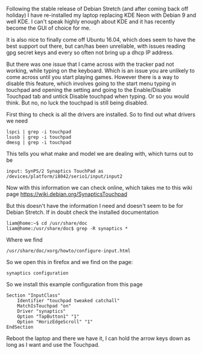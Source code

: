 Following the stable release of Debian Stretch (and after coming back off holiday) I have re-installed my laptop replacing KDE Neon with Debian 9 and well KDE. I can't speak highly enough about KDE and it has recently become the GUI of choice for me.

It is also nice to finally come off Ubuntu 16.04, which does seem to have the best support out there, but can/has been unreliable, with issues reading gpg secret keys and every so often not bring up a dhcp IP address.

But there was one issue that I came across with the tracker pad not working, while typing on the keyboard. Which is an issue you are unlikely to come across until you start playing games. However there is a way to disable this feature, which involves going to the start menu typing in touchpad and opening the setting and going to the Enable/Disable Touchpad tab and untick Disable touchpad when typing. Or so you would think. But no, no luck the touchpad is still being disabled.

First thing to check is all the drivers are installed. So to find out what drivers we need
```
lspci | grep -i touchpad
lsusb | grep -i touchpad
dmesg | grep -i touchpad
```
This tells you what make and model we are dealing with, which turns out to be
```
input: SynPS/2 Synaptics TouchPad as /devices/platform/i8042/serio1/input/input2
```
Now with this information we can check online, which takes me to this wiki page https://wiki.debian.org/SynapticsTouchpad

But this doesn't have the information I need and doesn't seem to be for Debian Stretch. If in doubt check the installed documentation
```
liam@home:~$ cd /usr/share/doc
liam@home:/usr/share/doc$ grep -R synaptics *
```
Where we find
```
/usr/share/doc/xorg/howto/configure-input.html
```
So we open this in firefox and we find on the page:
```
synaptics configuration
```
So we install this example configuration from this page
```
Section "InputClass"
    Identifier "touchpad tweaked catchall"
    MatchIsTouchpad "on"
    Driver "synaptics"
    Option "TapButton1" "1"
    Option "HorizEdgeScroll" "1"
EndSection
```
Reboot the laptop and there we have it, I can hold the arrow keys down as long as I want and use the Touchpad.
